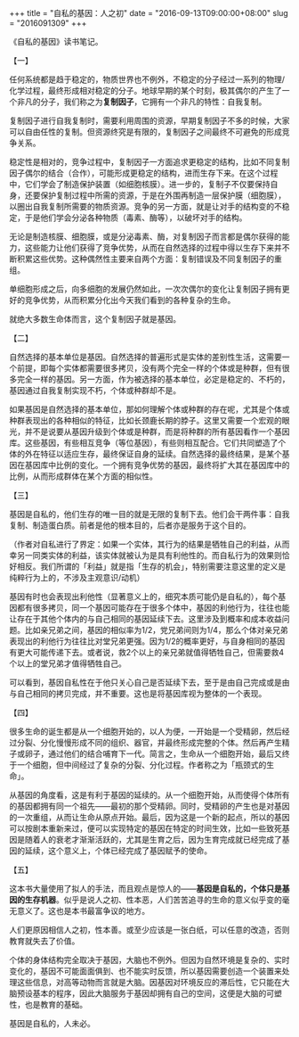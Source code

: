 +++
title = "自私的基因：人之初"
date = "2016-09-13T09:00:00+08:00"
slug = "2016091309"
+++

《自私的基因》读书笔记。

【一】

任何系统都是趋于稳定的，物质世界也不例外，不稳定的分子经过一系列的物理/化学过程，最终形成相对稳定的分子。地球早期的某个时刻，极其偶尔的产生了一个非凡的分子，我们称之为**复制因子**，它拥有一个非凡的特性：自我复制。

复制因子进行自我复制时，需要利用周围的资源，早期复制因子不多的时候，大家可以自由任性的复制。但资源终究是有限的，复制因子之间最终不可避免的形成竞争关系。

稳定性是相对的，竞争过程中，复制因子一方面追求更稳定的结构，比如不同复制因子偶尔的结合（合作），可能形成更稳定的结构，进而生存下来。在这个过程中，它们学会了制造保护装置（如细胞核膜）。进一步的，复制子不仅要保持自身，还要保护复制过程中所需的资源，于是在外围再制造一层保护膜（细胞膜），以圈出自我复制所需要的物质资源。竞争的另一方面，就是让对手的结构变的不稳定，于是他们学会分泌各种物质（毒素、酶等），以破坏对手的结构。

无论是制造核膜、细胞膜，或是分泌毒素、酶，对复制因子而言都是偶尔获得的能力，这些能力让他们获得了竞争优势，从而在自然选择的过程中得以生存下来并不断积累这些优势。这种偶然性主要来自两个方面：复制错误及不同复制因子的重组。

单细胞形成之后，向多细胞的发展仍然如此，一次次偶尔的变化让复制因子拥有更好的竞争优势，从而积累分化出今天我们看到的各种复杂的生命。

就绝大多数生命体而言，这个复制因子就是基因。

【二】

自然选择的基本单位是基因。自然选择的普遍形式是实体的差别性生活，这需要一个前提，即每个实体都需要很多拷贝，没有两个完全一样的个体或是种群，但有很多完全一样的基因。另一方面，作为被选择的基本单位，必定是稳定的、不朽的，基因通过自我复制实现不朽，个体或种群却不是。

如果基因是自然选择的基本单位，那如何理解个体或种群的存在呢，尤其是个体或种群表现出的各种相似的特征，比如长颈鹿长期的脖子。这里又需要一个宏观的眼光，并不是说要从基因升级到个体或是种群，而是将种群的所有基因看作一个基因库。这些基因，有些相互竞争（等位基因），有些则相互配合。它们共同塑造了个体的外在特征以适应生存，最终保证自身的延续。自然选择的最终结果，是某个基因在基因库中比例的变化。一个拥有竞争优势的基因，最终将扩大其在基因库中的比例，从而形成群体在某个方面的相似性。

【三】

基因是自私的，他们生存的唯一目的就是无限的复制下去。他们会干两件事：自我复制、制造蛋白质。前者是他的根本目的，后者亦是服务于这个目的。

（作者对自私进行了界定：如果一个实体，其行为的结果是牺牲自己的利益，从而幸另一同类实体的利益，该实体就被认为是具有利他性的。而自私行为的效果则恰好相反。我们所谓的「利益」就是指「生存的机会」，特别需要注意这里的定义是纯粹行为上的，不涉及主观意识/动机）

基因有时也会表现出利他性（显著意义上的，细究本质可能仍是自私的），每个基因都有很多拷贝，同一个基因可能存在于很多个体中，基因的利他行为，往往也能让存在于其他个体内的与自己相同的基因延续下去。这里涉及到概率和成本收益问题。比如亲兄弟之间，基因的相似率为1/2，党兄弟间则为1/4，那么个体对亲兄弟表现出的利他行为往往比对堂兄弟更强。因为1/2的概率更好，与自身相同的基因有更大可能传递下去。或者说，救2个以上的亲兄弟就值得牺牲自己，但需要救4个以上的堂兄弟才值得牺牲自己。

可以看到，基因自私性在于他只关心自己是否延续下去，至于是由自己完成或是由与自己相同的拷贝完成，并不重要。这也是将基因库视为整体的一个表现。

【四】

很多生命的诞生都是从一个细胞开始的，以人为便，一开始是一个受精卵，然后经过分裂、分化慢慢形成不同的组织、器官，并最终形成完整的个体。然后再产生精子或卵子，通过他们的结合哺育下一代。简言之，生命从一个细胞开始，最后又终于一个细胞，但中间经过了复杂的分裂、分化过程。作者称之为「瓶颈式的生命」。

从基因的角度看，这是有利于基因的延续的。从一个细胞开始，从而使得个体所有的基因都拥有同一个祖先——最初的那个受精卵。同时，受精卵的产生也是对基因的一次重组，从而让生命从原点开始。最后，因为这是一个新的起点，所以的基因可以按剧本重新来过，便可以实现特定的基因在特定的时间生效，比如一些致死基因是随着人的衰老才渐渐活跃的，尤其是生育之后，因为生育完成就已经完成了基因的延续，这个意义上，个体已经完成了基因赋予的使命。

【五】

这本书大量使用了拟人的手法，而且观点是惊人的——**基因是自私的，个体只是基因的生存机器**。似乎是说人之初、性本恶，人们苦苦追寻的生命的意义似乎变的毫无意义了。这也是本书最富争议的地方。

人们更原因相信人之初，性本善。或至少应该是一张白纸，可以任意的改造，否则教育就失去了价值。

个体的身体结构完全取决于基因，大脑也不例外。但因为自然环境是复杂的、实时变化的，基因不可能面面俱到、也不能实时反馈，所以基因需要创造一个装置来处理这些信息，对高等动物而言就是大脑。因基因对环境反应的滞后性，它只能在大脑预设基本的程序，因此大脑服务于基因却拥有自己的空间，这便是大脑的可塑性，也是教育的基础。

基因是自私的，人未必。


